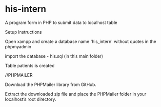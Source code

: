 # his-intern
A program form in PHP to submit data to localhost table

<p>Setup Instructions</p>

<p>Open xampp and create a database name 'his_intern' without quotes in the phpmyadmin</p>
<p>import the database - his.sql (in this main folder)</p>
<p>Table patients is created</p>

<p>//PHPMAILER</p>
<p>Download the PHPMailer library from GitHub. </p>
<p>Extract the downloaded zip file and place the PHPMailer folder in your localhost’s root directory.</p>